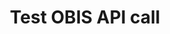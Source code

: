 ---
layout: compose
title: Test OBIS API call
parallax: tru
klass: exampleOBIS
composition:
  - type: heroImage # the block type
  - data: OBIS.stats
    type: stats
---